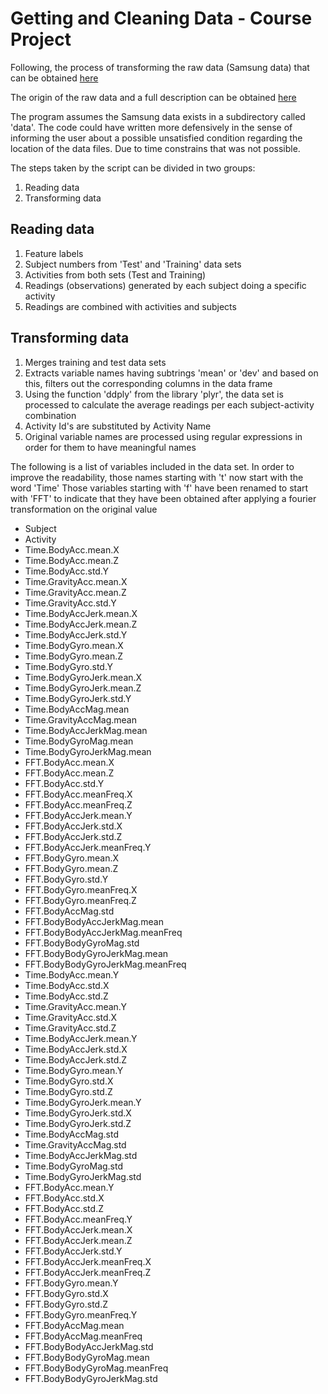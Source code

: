 # Getting and Cleaning Data - Course Project

Following, the process of transforming the raw data (Samsung data)
that can be obtained [here](https://d396qusza40orc.cloudfront.net/getdata%2Fprojectfiles%2FUCI%20HAR%20Dataset.zip)

The origin of the raw data and a full description can be obtained
[here](http://archive.ics.uci.edu/ml/datasets/Human+Activity+Recognition+Using+Smartphones)

The program assumes the Samsung data exists in a subdirectory called 'data'.
The code could have written more defensively in the sense of informing the
user about a possible unsatisfied condition regarding the location of the 
data files. Due to time constrains that was not possible.

The steps taken by the script can be divided in two groups:

1. Reading data
2. Transforming data

## Reading data
1. Feature labels
2. Subject numbers from 'Test' and 'Training' data sets
3. Activities from both sets (Test and Training)
4. Readings (observations) generated by each subject doing a specific activity
5. Readings are combined with activities and subjects

## Transforming data
1. Merges training and test data sets
2. Extracts variable names having subtrings 'mean' or 'dev' and based on this,
filters out the corresponding columns in the data frame
3. Using the function 'ddply' from the library 'plyr', the data set is processed
to calculate the average readings per each subject-activity combination
4. Activity Id's are substituted by Activity Name
5. Original variable names are processed using regular expressions in order
for them to have meaningful names


The following is a list of variables included in the data set.
In order to improve the readability, those names starting with 't' now
start with the word 'Time'
Those variables starting with 'f' have been renamed to start with 'FFT'
to indicate that they have been obtained after applying a fourier transformation
on the original value

* Subject
* Activity                        
* Time.BodyAcc.mean.X               
* Time.BodyAcc.mean.Z               
* Time.BodyAcc.std.Y                
* Time.GravityAcc.mean.X            
* Time.GravityAcc.mean.Z            
* Time.GravityAcc.std.Y             
* Time.BodyAccJerk.mean.X           
* Time.BodyAccJerk.mean.Z           
* Time.BodyAccJerk.std.Y            
* Time.BodyGyro.mean.X              
* Time.BodyGyro.mean.Z              
* Time.BodyGyro.std.Y               
* Time.BodyGyroJerk.mean.X          
* Time.BodyGyroJerk.mean.Z          
* Time.BodyGyroJerk.std.Y           
* Time.BodyAccMag.mean              
* Time.GravityAccMag.mean           
* Time.BodyAccJerkMag.mean          
* Time.BodyGyroMag.mean             
* Time.BodyGyroJerkMag.mean         
* FFT.BodyAcc.mean.X                
* FFT.BodyAcc.mean.Z                
* FFT.BodyAcc.std.Y                 
* FFT.BodyAcc.meanFreq.X            
* FFT.BodyAcc.meanFreq.Z            
* FFT.BodyAccJerk.mean.Y            
* FFT.BodyAccJerk.std.X             
* FFT.BodyAccJerk.std.Z             
* FFT.BodyAccJerk.meanFreq.Y        
* FFT.BodyGyro.mean.X               
* FFT.BodyGyro.mean.Z               
* FFT.BodyGyro.std.Y                
* FFT.BodyGyro.meanFreq.X           
* FFT.BodyGyro.meanFreq.Z           
* FFT.BodyAccMag.std                
* FFT.BodyBodyAccJerkMag.mean       
* FFT.BodyBodyAccJerkMag.meanFreq   
* FFT.BodyBodyGyroMag.std           
* FFT.BodyBodyGyroJerkMag.mean      
* FFT.BodyBodyGyroJerkMag.meanFreq
* Time.BodyAcc.mean.Y            
* Time.BodyAcc.std.X             
* Time.BodyAcc.std.Z             
* Time.GravityAcc.mean.Y         
* Time.GravityAcc.std.X          
* Time.GravityAcc.std.Z          
* Time.BodyAccJerk.mean.Y        
* Time.BodyAccJerk.std.X         
* Time.BodyAccJerk.std.Z         
* Time.BodyGyro.mean.Y           
* Time.BodyGyro.std.X            
* Time.BodyGyro.std.Z            
* Time.BodyGyroJerk.mean.Y      
* Time.BodyGyroJerk.std.X       
* Time.BodyGyroJerk.std.Z       
* Time.BodyAccMag.std           
* Time.GravityAccMag.std        
* Time.BodyAccJerkMag.std       
* Time.BodyGyroMag.std          
* Time.BodyGyroJerkMag.std      
* FFT.BodyAcc.mean.Y            
* FFT.BodyAcc.std.X             
* FFT.BodyAcc.std.Z             
* FFT.BodyAcc.meanFreq.Y        
* FFT.BodyAccJerk.mean.X        
* FFT.BodyAccJerk.mean.Z        
* FFT.BodyAccJerk.std.Y         
* FFT.BodyAccJerk.meanFreq.X    
* FFT.BodyAccJerk.meanFreq.Z    
* FFT.BodyGyro.mean.Y           
* FFT.BodyGyro.std.X            
* FFT.BodyGyro.std.Z            
* FFT.BodyGyro.meanFreq.Y       
* FFT.BodyAccMag.mean           
* FFT.BodyAccMag.meanFreq       
* FFT.BodyBodyAccJerkMag.std    
* FFT.BodyBodyGyroMag.mean      
* FFT.BodyBodyGyroMag.meanFreq  
* FFT.BodyBodyGyroJerkMag.std   
